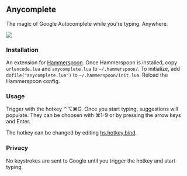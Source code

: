 ## Anycomplete

The magic of Google Autocomplete while you're typing. Anywhere.

![](http://i.imgur.com/kYoE7hs.gif)

### Installation

An extension for [Hammerspoon](http://hammerspoon.org/). Once Hammerspoon is installed, copy `urlencode.lua` and `anycomplete.lua` to `~/.hammerspoon/`.
To initialize, add `dofile("anycomplete.lua")` to `~/.hammerspoon/init.lua`. Reload the Hammerspoon config.

### Usage

Trigger with the hotkey ⌃⌥⌘G. Once you start typing, suggestions will populate.
They can be choosen with ⌘1-9 or by pressing the arrow keys and Enter.

The hotkey can be changed by editing [hs.hotkey.bind](https://github.com/nathancahill/hammerspoon-config/blob/master/anycomplete.lua#L5).

### Privacy

No keystrokes are sent to Google until you trigger the hotkey and start typing.